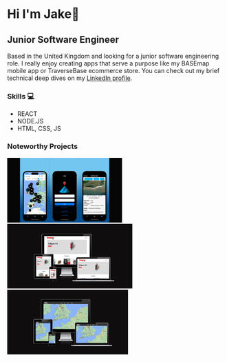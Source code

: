 
# Hi I'm Jake👋
## Junior Software Engineer
Based in the United Kingdom and looking for a junior software engineering role. I really enjoy creating apps that serve a purpose like my BASEmap mobile app or TraverseBase ecommerce store. You can check out my brief technical deep dives on my [LinkedIn profile](https://linkedin.com/in/jake-orton/).

### Skills 💻
* REACT
* NODE.JS
* HTML, CSS, JS

### Noteworthy Projects
[<img src="https://github.com/Jxkeorton/jxkeorton/blob/main/Base%20map.png?raw=true" alt='base map app' height='150' />](https://apps.apple.com/us/app/base-map/id6470670905) [<img src="https://github.com/Jxkeorton/jxkeorton/blob/main/Ecommerce-store.png?raw=true" alt='base map app' height='150' />](https://www.traversebase.co.uk/) [<img src="https://github.com/Jxkeorton/jxkeorton/blob/main/UKCJ-map.png?raw=true" alt='base map app' height='150' />](https://ukcj-map.com/)


